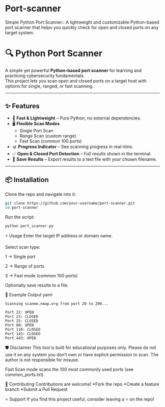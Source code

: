 # Port-scanner
 Simple Python Port Scanner::  A lightweight and customizable Python-based port scanner that helps you quickly check for open and closed ports on any target system.
# 🔍 Python Port Scanner

A simple yet powerful **Python-based port scanner** for learning and practicing cybersecurity fundamentals.  
This project lets you scan open and closed ports on a target host with options for single, ranged, or fast scanning.  

---

## ✨ Features
- 🚀 **Fast & Lightweight** – Pure Python, no external dependencies.
- 🖥️ **Flexible Scan Modes**  
  - Single Port Scan  
  - Range Scan (custom range)  
  - Fast Scan (common 100 ports)  
- 📊 **Progress Indicator** – See scanning progress in real-time.  
- ✅ **Open & Closed Port Detection** – Full results shown in the terminal.  
- 💾 **Save Results** – Export results to a text file with your chosen filename.  

---

## 📦 Installation
Clone the repo and navigate into it:
```bash
git clone https://github.com/your-username/port-scanner.git
cd port-scanner
```
Run the script:

```bash
python port_scanner.py
```
⚡ Usage
Enter the target IP address or domain name.

Select scan type:

1 → Single port

2 → Range of ports

3 → Fast mode (common 100 ports)

Optionally save results to a file.

📂 Example Output
yaml
```
Scanning scanme.nmap.org from port 20 to 200...

Port 22: OPEN
Port 23: CLOSED
Port 25: CLOSED
Port 80: OPEN
Port 110: CLOSED
Port 143: CLOSED
Port 443: OPEN
```
🛡️ Disclaimer
This tool is built for educational purposes only.
Please do not use it on any system you don’t own or have explicit permission to scan.
The author is not responsible for misuse.

Fast Scan mode scans the 100 most commonly used ports (see common_ports.txt)

🤝 Contributing
Contributions are welcome!
 *Fork the repo
 *Create a feature branch
 *Submit a Pull Request

⭐ Support
If you find this project useful, consider leaving a ⭐ on the repo!




```

